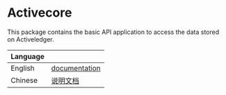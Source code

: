 # Activecore

This package contains the basic API application to access the data stored on Activeledger.

|Language| |
|--------|-|
|English| [documentation](https://github.com/activeledger/activeledger/blob/master/docs//en-gb/core.md.md)|
|Chinese| [说明文档](https://github.com/activeledger/activeledger/blob/master/docs//docs/zh-cn/core.md)|
